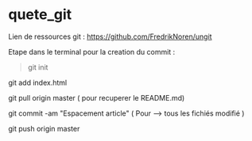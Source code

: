 # quete_git

Lien de ressources git : https://github.com/FredrikNoren/ungit

Etape dans le terminal pour la creation du commit :

> git init

  git add index.html

  git pull origin master ( pour recuperer le README.md)

  git commit -am "Espacement article" ( Pour --> tous les fichiés modifié )
  
  git push origin master
